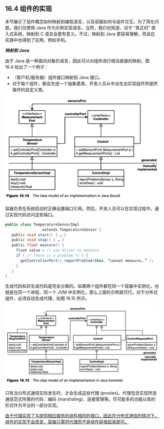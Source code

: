 ## 16.4 组件的实现
本节展示了组件概念如何映射到编程语言，以及容器如何与组件交互。为了简化问题，我们仅使用 Java 作为示例实现语言。当然，我们也知道，对于 “真正的” 嵌入式系统，映射到 C 语言会更有意义。不过，映射到 Java 更容易理解，而且在实践中也得到了应用，例如手机。

***映射到 Java***

由于 Java 是一种面向对象的语言，因此可以对组件进行相当直接的映射。图 16.4 给出了一个例子：
- （客户机/服务器）组件接口映射到 Java 接口。
- 对于每个组件，都会生成一个抽象基类，开发人员从中派生出实现组件所提供操作的自定义类。

![Figure 16.14](../img/f16.14.png)

容器负责在系统启动时正确设置端口引用。然后，开发人员可以在实现过程中，通过实现代码访问这些端口。
```Java
public class TemperatureSensorImpl
                 extends TemperatureSensor {
   public void start() { … }
   public void stop() { … }
   public float measure() {
     float value = // use driver to measure
     if ( /* there is a problem */ ) {
       getControllerPort().reportProblem(this, “cannot measure….” );
     }
   }
}
```
生成代码和非生成代码是完全分离的。如果两个组件都在同一个容器中实例化，也就是在同一个进程、同一个 JVM 中实例化，那么上面的示例就可行。对于分布式组件，必须自动生成代理，如图 16.15 所示。

![Figure 16.15](../img/f16.15.png)

只有当分布式通信实际发生时，才会生成这些代理 (proxies)。代理包含实现所选通信范式所需的代码：编码 (marshaling)、连接管理等。尽可能多的功能以库的形式作为平台的一部分实现。

<ins>由于代理实现了与提供相应服务的组件相同的接口，因此在分布式通信的情况下，组件的实现不会改变，容器只需将代理而不是组件链接起来即可。</ins>
